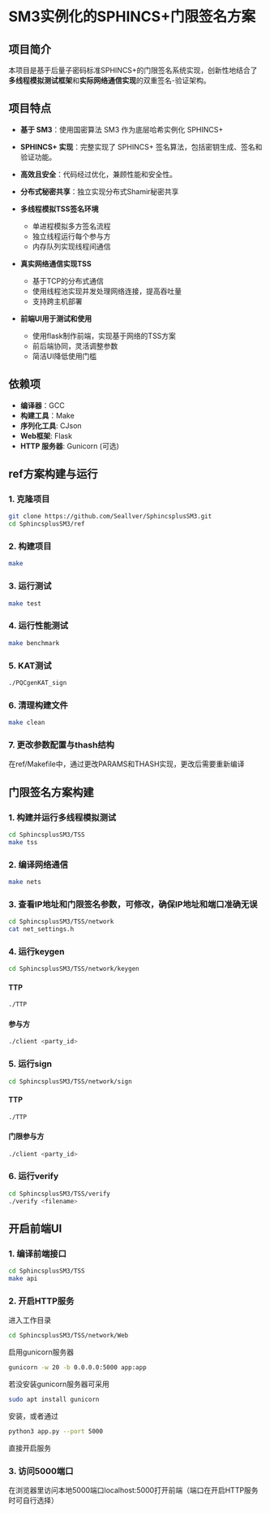 # SM3实例化的SPHINCS+门限签名方案

## 项目简介
本项目是基于后量子密码标准SPHINCS+的门限签名系统实现，创新性地结合了**多线程模拟测试框架**和**实际网络通信实现**的双重签名-验证架构。

## 项目特点
- **基于 SM3**：使用国密算法 SM3 作为底层哈希实例化 SPHINCS+
- **SPHINCS+ 实现**：完整实现了 SPHINCS+ 签名算法，包括密钥生成、签名和验证功能。
- **高效且安全**：代码经过优化，兼顾性能和安全性。
- **分布式秘密共享**：独立实现分布式Shamir秘密共享
- **多线程模拟TSS签名环境**
   - 单进程模拟多方签名流程
   - 独立线程运行每个参与方
   - 内存队列实现线程间通信

- **真实网络通信实现TSS**
   - 基于TCP的分布式通信
   - 使用线程池实现并发处理网络连接，提高吞吐量
   - 支持跨主机部署

- **前端UI用于测试和使用**
  - 使用flask制作前端，实现基于网络的TSS方案
  - 前后端协同，灵活调整参数
  - 简洁UI降低使用门槛

## 依赖项
- **编译器**：GCC
- **构建工具**：Make
- **序列化工具**: CJson
- **Web框架**: Flask
- **HTTP 服务器**: Gunicorn (可选)

## ref方案构建与运行

### 1. 克隆项目
```bash
git clone https://github.com/Seallver/SphincsplusSM3.git
cd SphincsplusSM3/ref
```
### 2. 构建项目
```bash
make
```
### 3. 运行测试
```bash
make test
```
### 4. 运行性能测试
```bash
make benchmark
```
### 5. KAT测试
```bash
./PQCgenKAT_sign
```
### 6. 清理构建文件
```bash
make clean
```
### 7. 更改参数配置与thash结构
在ref/Makefile中，通过更改PARAMS和THASH实现，更改后需要重新编译

## 门限签名方案构建

### 1. 构建并运行多线程模拟测试
```bash
cd SphincsplusSM3/TSS
make tss
```
### 2. 编译网络通信
```bash
make nets
```
### 3. 查看IP地址和门限签名参数，可修改，确保IP地址和端口准确无误
```bash
cd SphincsplusSM3/TSS/network
cat net_settings.h
```
### 4. 运行keygen
```bash
cd SphincsplusSM3/TSS/network/keygen
```
#### TTP
```bash
./TTP
```
#### 参与方
```bash
./client <party_id>
```

### 5. 运行sign
```bash
cd SphincsplusSM3/TSS/network/sign
```
#### TTP
```bash
./TTP
```
#### 门限参与方
```bash
./client <party_id>
```

### 6. 运行verify
```bash
cd SphincsplusSM3/TSS/verify
./verify <filename>
```

## 开启前端UI

### 1. 编译前端接口
```bash
cd SphincsplusSM3/TSS
make api
```

### 2. 开启HTTP服务 
进入工作目录
```bash
cd SphincsplusSM3/TSS/network/Web
```

 启用gunicorn服务器
```bash
gunicorn -w 20 -b 0.0.0.0:5000 app:app
```

若没安装gunicorn服务器可采用
```bash
sudo apt install gunicorn
```
安装，或者通过
```bash
python3 app.py --port 5000
```
直接开启服务

### 3. 访问5000端口
在浏览器里访问本地5000端口localhost:5000打开前端（端口在开启HTTP服务时可自行选择）
